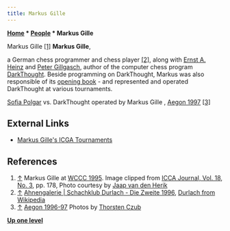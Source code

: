 ```yaml
---
title: Markus Gille
---
```

**[Home](Home "Home") \* [People](People "People") \* Markus Gille**



 [](File:MarkusGille.jpg) Markus Gille <a id="cite-note-1" href="#cite-ref-1">[1]</a> 
**Markus Gille**,  

a German chess programmer and chess player <a id="cite-note-2" href="#cite-ref-2">[2]</a>, along with [Ernst A. Heinz](Ernst_A._Heinz "Ernst A. Heinz") and [Peter Gillgasch](Peter_Gillgasch "Peter Gillgasch"), author of the computer chess program [DarkThought](DarkThought "DarkThought"). Beside programming on DarkThought, Markus was also responsible of its [opening book](Opening_Book "Opening Book") - and represented and operated DarkThought at various tournaments. 






 [](http://www.thorstenczub.de/aegon.html) 
[Sofia Polgar](https://en.wikipedia.org/wiki/Zs%C3%B3fia_Polg%C3%A1r) vs. DarkThought operated by Markus Gille , [Aegon 1997](Aegon_1997 "Aegon 1997") <a id="cite-note-3" href="#cite-ref-3">[3]</a>



## External Links


* [Markus Gille's ICGA Tournaments](https://www.game-ai-forum.org/icga-tournaments/person.php?id=16)


## References


1. <a id="cite-ref-1" href="#cite-note-1">↑</a> Markus Gille at [WCCC 1995](WCCC_1995 "WCCC 1995"). Image clipped from [ICCA Journal, Vol. 18, No. 3](ICGA_Journal#18_3 "ICGA Journal"), pp. 178, Photo courtesy by [Jaap van den Herik](Jaap_van_den_Herik "Jaap van den Herik")
2. <a id="cite-ref-2" href="#cite-note-2">↑</a> [Ahnengalerie | Schachklub Durlach - Die Zweite 1996](http://www.schachklub-durlach.de/node/416), [Durlach from Wikipedia](https://en.wikipedia.org/wiki/Durlach)
3. <a id="cite-ref-3" href="#cite-note-3">↑</a> [Aegon 1996-97](http://www.thorstenczub.de/aegon.html) Photos by [Thorsten Czub](Thorsten_Czub "Thorsten Czub")

**[Up one level](People "People")**







 
